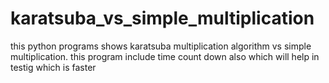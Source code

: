 # karatsuba_vs_simple_multiplication
this python programs shows karatsuba multiplication algorithm vs simple multiplication.
this program include time count down also which will help in testig which is faster
